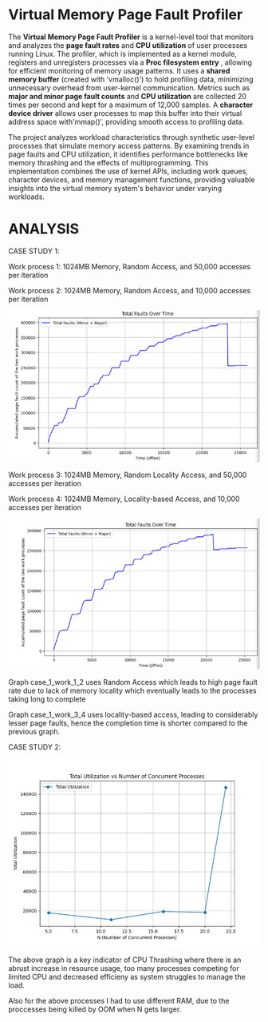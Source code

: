 
# Virtual Memory Page Fault Profiler

The **Virtual Memory Page Fault Profiler** is a kernel-level tool that monitors and analyzes the **page fault rates** and **CPU utilization** of user processes running Linux. The profiler, which is implemented as a kernel module, registers and unregisters processes via a **Proc filesystem entry** , allowing for efficient monitoring of memory usage patterns. It uses a **shared memory buffer** (created with 'vmalloc()') to hold profiling data, minimizing unnecessary overhead from user-kernel communication. Metrics such as **major and minor page fault counts** and **CPU utilization** are collected 20 times per second and kept for a maximum of 12,000 samples. A **character device driver** allows user processes to map this buffer into their virtual address space with'mmap()', providing smooth access to profiling data.

The project analyzes workload characteristics through synthetic user-level processes that simulate memory access patterns. By examining trends in page faults and CPU utilization, it identifies performance bottlenecks like memory thrashing and the effects of multiprogramming. This implementation combines the use of kernel APIs, including work queues, character devices, and memory management functions, providing valuable insights into the virtual memory system's behavior under varying workloads.


# ANALYSIS 
CASE STUDY 1:

Work process 1: 1024MB Memory, Random Access, and 50,000 accesses per iteration

Work process 2: 1024MB Memory, Random Access, and 10,000 accesses per iteration

 ![alt text](output/case_1_work_1_2.png)

Work process 3: 1024MB Memory, Random Locality Access, and 50,000 accesses per iteration

Work process 4: 1024MB Memory, Locality-based Access, and 10,000 accesses per iteration

 ![alt text](output/case_1_work_3_4.png)

 Graph case_1_work_1_2 uses Random Access which leads to high page fault rate due to lack of memory locality which eventually leads to the processes taking long to complete

 Graph case_1_work_3_4 uses locality-based access, leading to considerably lesser page faults, hence the completion time is shorter compared to the previous graph. 

 CASE STUDY 2: 

![alt text](output/case_2.png)

The above graph is a key indicator of CPU Thrashing where there is an abrust increase in resource usage, too many processes competing for limited CPU and decreased efficieny as system struggles to manage the load. 

Also for the above processes I had to use different RAM, due to the proccesses being killed by OOM when N gets larger.


